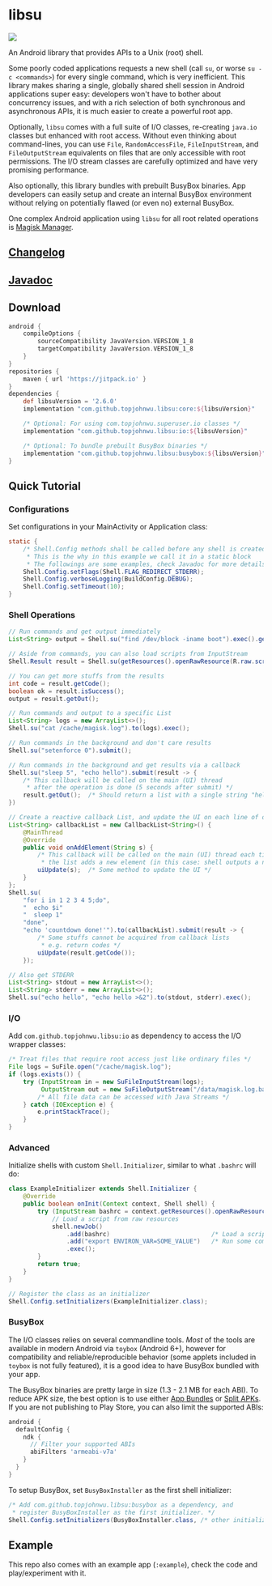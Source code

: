 # libsu

[![](https://jitpack.io/v/topjohnwu/libsu.svg)](https://jitpack.io/#topjohnwu/libsu)

An Android library that provides APIs to a Unix (root) shell.

Some poorly coded applications requests a new shell (call `su`, or worse `su -c <commands>`) for every single command, which is very inefficient. This library makes sharing a single, globally shared shell session in Android applications super easy: developers won't have to bother about concurrency issues, and with a rich selection of both synchronous and asynchronous APIs, it is much easier to create a powerful root app.

Optionally, `libsu` comes with a full suite of I/O classes, re-creating `java.io` classes but enhanced with root access. Without even thinking about command-lines, you can use `File`, `RandomAccessFile`, `FileInputStream`, and `FileOutputStream` equivalents on files that are only accessible with root permissions. The I/O stream classes are carefully optimized and have very promising performance.

Also optionally, this library bundles with prebuilt BusyBox binaries. App developers can easily setup and create an internal BusyBox environment without relying on potentially flawed (or even no) external BusyBox.

One complex Android application using `libsu` for all root related operations is [Magisk Manager](https://github.com/topjohnwu/Magisk/tree/master/app).

## [Changelog](./CHANGELOG.md)

## [Javadoc](https://javadoc.jitpack.io/com/github/topjohnwu/libsu/docs/2.6.0/javadoc/overview-summary.html)

## Download
```groovy
android {
    compileOptions {
        sourceCompatibility JavaVersion.VERSION_1_8
        targetCompatibility JavaVersion.VERSION_1_8
    }
}
repositories {
    maven { url 'https://jitpack.io' }
}
dependencies {
    def libsuVersion = '2.6.0'
    implementation "com.github.topjohnwu.libsu:core:${libsuVersion}"

    /* Optional: For using com.topjohnwu.superuser.io classes */
    implementation "com.github.topjohnwu.libsu:io:${libsuVersion}"

    /* Optional: To bundle prebuilt BusyBox binaries */
    implementation "com.github.topjohnwu.libsu:busybox:${libsuVersion}"
}
```

## Quick Tutorial

### Configurations
Set configurations in your MainActivity or Application class:

```java
static {
    /* Shell.Config methods shall be called before any shell is created
     * This is the why in this example we call it in a static block
     * The followings are some examples, check Javadoc for more details */
    Shell.Config.setFlags(Shell.FLAG_REDIRECT_STDERR);
    Shell.Config.verboseLogging(BuildConfig.DEBUG);
    Shell.Config.setTimeout(10);
}
```

### Shell Operations

```java
// Run commands and get output immediately
List<String> output = Shell.su("find /dev/block -iname boot").exec().getOut();

// Aside from commands, you can also load scripts from InputStream
Shell.Result result = Shell.su(getResources().openRawResource(R.raw.script)).exec();

// You can get more stuffs from the results
int code = result.getCode();
boolean ok = result.isSuccess();
output = result.getOut();

// Run commands and output to a specific List
List<String> logs = new ArrayList<>();
Shell.su("cat /cache/magisk.log").to(logs).exec();

// Run commands in the background and don't care results
Shell.su("setenforce 0").submit();

// Run commands in the background and get results via a callback
Shell.su("sleep 5", "echo hello").submit(result -> {
    /* This callback will be called on the main (UI) thread
     * after the operation is done (5 seconds after submit) */
    result.getOut();  /* Should return a list with a single string "hello" */
})

// Create a reactive callback List, and update the UI on each line of output
List<String> callbackList = new CallbackList<String>() {
    @MainThread
    @Override
    public void onAddElement(String s) {
        /* This callback will be called on the main (UI) thread each time
         * the list adds a new element (in this case: shell outputs a new line)*/
        uiUpdate(s);  /* Some method to update the UI */
    }
};
Shell.su(
    "for i in 1 2 3 4 5;do",
    "  echo $i"
    "  sleep 1"
    "done",
    "echo 'countdown done!'").to(callbackList).submit(result -> {
        /* Some stuffs cannot be acquired from callback lists
         * e.g. return codes */
        uiUpdate(result.getCode());
    });

// Also get STDERR
List<String> stdout = new ArrayList<>();
List<String> stderr = new ArrayList<>();
Shell.su("echo hello", "echo hello >&2").to(stdout, stderr).exec();
```

### I/O
Add `com.github.topjohnwu.libsu:io` as dependency to access the I/O wrapper classes:

```java
/* Treat files that require root access just like ordinary files */
File logs = SuFile.open("/cache/magisk.log");
if (logs.exists()) {
    try (InputStream in = new SuFileInputStream(logs);
         OutputStream out = new SuFileOutputStream("/data/magisk.log.bak")) {
        /* All file data can be accessed with Java Streams */
    } catch (IOException e) {
        e.printStackTrace();
    }
}
```

### Advanced
Initialize shells with custom `Shell.Initializer`, similar to what `.bashrc` will do:

```java
class ExampleInitializer extends Shell.Initializer {
    @Override
    public boolean onInit(Context context, Shell shell) {
        try (InputStream bashrc = context.getResources().openRawResource(R.raw.bashrc)) {
            // Load a script from raw resources
            shell.newJob()
                .add(bashrc)                            /* Load a script from resources */
                .add("export ENVIRON_VAR=SOME_VALUE")   /* Run some commands */
                .exec();
        }
        return true;
    }
}

// Register the class as an initializer
Shell.Config.setInitializers(ExampleInitializer.class);
```

### BusyBox
The I/O classes relies on several commandline tools. *Most* of the tools are available in modern Android via `toybox` (Android 6+), however for compatibility and reliable/reproducible behavior (some applets included in `toybox` is not fully featured), it is a good idea to have BusyBox bundled with your app.

The BusyBox binaries are pretty large in size (1.3 - 2.1 MB for each ABI). To reduce APK size, the best option is to use either [App Bundles](https://developer.android.com/guide/app-bundle) or [Split APKs](https://developer.android.com/studio/build/configure-apk-splits). If you are not publishing to Play Store, you can also limit the supported ABIs:

```groovy
android {
  defaultConfig {
    ndk {
      // Filter your supported ABIs
      abiFilters 'armeabi-v7a'
    }
  }
}
```

To setup BusyBox, set `BusyBoxInstaller` as the first shell initializer:

```java
/* Add com.github.topjohnwu.libsu:busybox as a dependency, and
 * register BusyBoxInstaller as the first initializer. */
Shell.Config.setInitializers(BusyBoxInstaller.class, /* other initializers */);
```

## Example

This repo also comes with an example app (`:example`), check the code and play/experiment with it.

